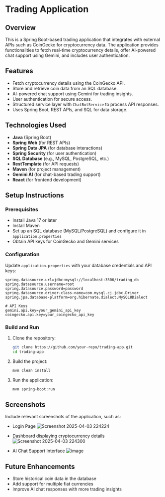 # Trading Application

## Overview
This is a Spring Boot-based trading application that integrates with external APIs such as CoinGecko for cryptocurrency data. The application provides functionalities to fetch real-time cryptocurrency details,  offer AI-powered chat support using Gemini, and includes user authentication.

## Features
- Fetch cryptocurrency details using the CoinGecko API.
- Store and retrieve coin data from an SQL database.
- AI-powered chat support using Gemini for trading insights.
- User authentication for secure access.
- Structured service layer with `ChatBotService` to process API responses.
- Uses Spring Boot, REST APIs, and SQL for data storage.

## Technologies Used
- **Java** (Spring Boot)
- **Spring Web** (for REST APIs)
- **Spring Data JPA** (for database interactions)
- **Spring Security** (for user authentication)
- **SQL Database** (e.g., MySQL, PostgreSQL, etc.)
- **RestTemplate** (for API requests)
- **Maven** (for project management)
- **Gemini AI** (for chat-based trading support)
- **React** (for frontend development)

## Setup Instructions

### Prerequisites
- Install Java 17 or later
- Install Maven
- Set up an SQL database (MySQL/PostgreSQL) and configure it in `application.properties`
- Obtain API keys for CoinGecko and Gemini services

### Configuration
Update `application.properties` with your database credentials and API keys:
```properties
spring.datasource.url=jdbc:mysql://localhost:3306/trading_db
spring.datasource.username=root
spring.datasource.password=password
spring.datasource.driver-class-name=com.mysql.cj.jdbc.Driver
spring.jpa.database-platform=org.hibernate.dialect.MySQL8Dialect

# API Keys
gemini.api.key=your_gemini_api_key
coingecko.api.key=your_coingecko_api_key
```

### Build and Run
1. Clone the repository:
   ```sh
   git clone https://github.com/your-repo/trading-app.git
   cd trading-app
   ```
2. Build the project:
   ```sh
   mvn clean install
   ```
3. Run the application:
   ```sh
   mvn spring-boot:run
   ```

## Screenshots
Include relevant screenshots of the application, such as:
- Login Page
  ![Screenshot 2025-04-03 224224](https://github.com/user-attachments/assets/e5d98298-9769-4fa9-a427-8c4317de7c37)

- Dashboard displaying cryptocurrency details
  ![Screenshot 2025-04-03 224300](https://github.com/user-attachments/assets/0255005f-2baf-4e96-b160-f15d315a3ac7)

- AI Chat Support Interface
  ![image](https://github.com/user-attachments/assets/f49eff5e-16cc-46b3-bd31-4f3ad7fdee55)


## Future Enhancements
- Store historical coin data in the database
- Add support for multiple fiat currencies
- Improve AI chat responses with more trading insights


